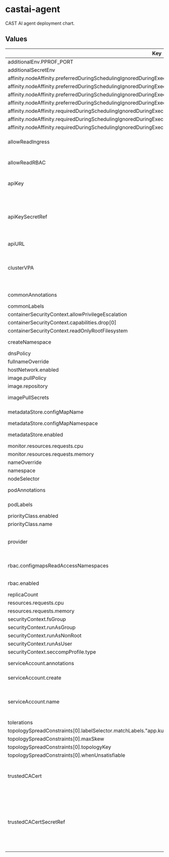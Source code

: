 # castai-agent

CAST AI agent deployment chart.

## Values

| Key | Type | Default | Description |
|-----|------|---------|-------------|
| additionalEnv.PPROF_PORT | string | `"6060"` |  |
| additionalSecretEnv | object | `{}` |  |
| affinity.nodeAffinity.preferredDuringSchedulingIgnoredDuringExecution[0].preference.matchExpressions[0].key | string | `"provisioner.cast.ai/managed-by"` |  |
| affinity.nodeAffinity.preferredDuringSchedulingIgnoredDuringExecution[0].preference.matchExpressions[0].operator | string | `"In"` |  |
| affinity.nodeAffinity.preferredDuringSchedulingIgnoredDuringExecution[0].preference.matchExpressions[0].values[0] | string | `"cast.ai"` |  |
| affinity.nodeAffinity.preferredDuringSchedulingIgnoredDuringExecution[0].weight | int | `100` |  |
| affinity.nodeAffinity.requiredDuringSchedulingIgnoredDuringExecution.nodeSelectorTerms[0].matchExpressions[0].key | string | `"kubernetes.io/os"` |  |
| affinity.nodeAffinity.requiredDuringSchedulingIgnoredDuringExecution.nodeSelectorTerms[0].matchExpressions[0].operator | string | `"NotIn"` |  |
| affinity.nodeAffinity.requiredDuringSchedulingIgnoredDuringExecution.nodeSelectorTerms[0].matchExpressions[0].values[0] | string | `"windows"` |  |
| allowReadIngress | bool | `true` | Allow to read ingress resources. Needed for k8s security and compliance. |
| allowReadRBAC | bool | `true` | Allow to read rbac resources. Required for security and k8s compliance reporting. |
| apiKey | string | `""` | Token to be used for authorizing agent access to the API. |
| apiKeySecretRef | string | `""` | Name of secret with Token to be used for authorizing agent access to the API apiKey and apiKeySecretRef are mutually exclusive The referenced secret must provide the token in .data["API_KEY"]. |
| apiURL | string | `"https://api.cast.ai"` | URL to the CAST AI API server. |
| clusterVPA | object | `{"enabled":true,"pollPeriodSeconds":300,"repository":"registry.k8s.io/cpa/cpvpa","resources":{},"version":"v0.8.4"}` | Cluster proportional vertical autoscaler for the agent deployment https://github.com/kubernetes-sigs/cluster-proportional-vertical-autoscaler. |
| commonAnnotations | object | `{}` | Annotations to add to all resources. |
| commonLabels | object | `{}` | Labels to add to all resources. |
| containerSecurityContext.allowPrivilegeEscalation | bool | `false` |  |
| containerSecurityContext.capabilities.drop[0] | string | `"ALL"` |  |
| containerSecurityContext.readOnlyRootFilesystem | bool | `true` |  |
| createNamespace | bool | `true` | Specifies whether a namespace should be created. |
| dnsPolicy | string | `""` |  |
| fullnameOverride | string | `"castai-agent"` |  |
| hostNetwork.enabled | bool | `false` |  |
| image.pullPolicy | string | `"IfNotPresent"` |  |
| image.repository | string | `"us-docker.pkg.dev/castai-hub/library/agent"` |  |
| imagePullSecrets | object | `{}` | what secret should be used for pulling the image |
| metadataStore.configMapName | string | `"castai-agent-metadata"` | namespace of config map to store metadata |
| metadataStore.configMapNamespace | string | `"castai-agent"` |  |
| metadataStore.enabled | bool | `false` | specifies whether agent should store metadata in a config map |
| monitor.resources.requests.cpu | string | `"100m"` |  |
| monitor.resources.requests.memory | string | `"128Mi"` |  |
| nameOverride | string | `""` |  |
| namespace | string | `"castai-agent"` |  |
| nodeSelector | object | `{}` |  |
| podAnnotations | object | `{}` | Annotations to be added to agent pods. |
| podLabels | object | `{}` | Labels to be added to agent pods. |
| priorityClass.enabled | bool | `true` |  |
| priorityClass.name | string | `"system-cluster-critical"` |  |
| provider | string | `""` | Name of the Kubernetes service provider one of: "eks", "gke", "aks", "kops", "anywhere". |
| rbac.configmapsReadAccessNamespaces | list | `["kube-system"]` | Namespaces to be granted access to the castai-agent for configmaps read access. |
| rbac.enabled | bool | `true` | Specifies whether a Clusterrole should be created. |
| replicaCount | int | `2` |  |
| resources.requests.cpu | string | `"100m"` |  |
| resources.requests.memory | string | `"128Mi"` |  |
| securityContext.fsGroup | int | `65532` |  |
| securityContext.runAsGroup | int | `65532` |  |
| securityContext.runAsNonRoot | bool | `true` |  |
| securityContext.runAsUser | int | `65532` |  |
| securityContext.seccompProfile.type | string | `"RuntimeDefault"` |  |
| serviceAccount.annotations | object | `{}` | Annotations to add to the service account. |
| serviceAccount.create | bool | `true` | Specifies whether a service account should be created. |
| serviceAccount.name | string | `""` | The name of the service account to use. If not set and create is true, a name is generated using the fullname template. |
| tolerations | object | `{}` |  |
| topologySpreadConstraints[0].labelSelector.matchLabels."app.kubernetes.io/name" | string | `"castai-agent"` |  |
| topologySpreadConstraints[0].maxSkew | int | `1` |  |
| topologySpreadConstraints[0].topologyKey | string | `"kubernetes.io/hostname"` |  |
| topologySpreadConstraints[0].whenUnsatisfiable | string | `"ScheduleAnyway"` |  |
| trustedCACert | string | `""` | CA certificate to add to agent's set of root certificate authorities that client will use when verifying server certificates. |
| trustedCACertSecretRef | string | `""` | Name of secret with CA certificate to be added to agent's set of root certificate authorities. trustedCACert and trustedCACertSecretRef are mutually exclusive. The referenced secret must provide the certificate in .data["TLS_CA_CERT_FILE"]. |